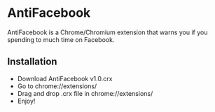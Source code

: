 # AntiFacebook
AntiFacebook is a Chrome/Chromium extension that warns you if you spending to much time on Facebook.

## Installation
 - Download AntiFacebook v1.0.crx
 - Go to chrome://extensions/
 - Drag and drop .crx file in chrome://extensions/
 - Enjoy!
